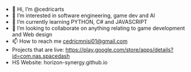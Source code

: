 - 👋 Hi, I’m @cedricarts
- 👀 I’m interested in software engineering, game dev and AI
- 🌱 I’m currently learning PYTHON, C# and JAVASCRIPT 
- 💞️ I’m looking to collaborate on anything relating to game development and Web design
- 📫 How to reach me cedricmnisi01@gmail.com 
- Projects that are live: https://play.google.com/store/apps/details?id=com.nas.spacedash
- HS Website: horizon-synergy.github.io

<!---
cedricarts/cedricarts is a ✨ special ✨ repository because its `README.md` (this file) appears on your GitHub profile.
You can click the Preview link to take a look at your changes.
--->
